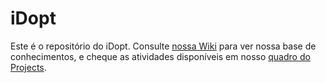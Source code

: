 # iDopt

Este é o repositório do iDopt. Consulte [nossa Wiki](https://github.com/NataliaBachiega/iDopt/wiki) para ver nossa base de conhecimentos, e cheque as atividades disponíveis em nosso [quadro do Projects](https://github.com/users/NataliaBachiega/projects/1/).
